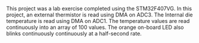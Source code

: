 This project was a lab exercise completed using the STM32F407VG. In this project, an external thermistor is read using DMA on ADC3. The Internal die temperature is read using DMA on ADC1. The temperature values are read continuously into an array of 100 values. The orange on-board LED also blinks continuously continuously at a half-second rate.
